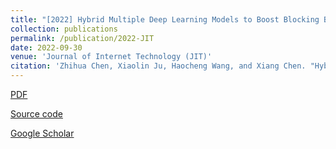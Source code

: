 ```yaml
---
title: "[2022] Hybrid Multiple Deep Learning Models to Boost Blocking Bug Prediction"
collection: publications
permalink: /publication/2022-JIT
date: 2022-09-30
venue: 'Journal of Internet Technology (JIT)'
citation: 'Zhihua Chen, Xiaolin Ju, Haocheng Wang, and Xiang Chen. "Hybrid Multiple Deep Learning Models to Boost Blocking Bug Prediction". Journal of Internet Technology, 2022, 23(5):1099-1107.'
---
```


[PDF](http://ntu-juking.github.io/files/JIT2022.pdf)

[Source code]()

[Google Scholar](https://scholar.google.com/scholar?hl=zh-CN&as_sdt=0%2C5&q=Hybrid+Multiple+Deep+Learning+Models+to+Boost+Blocking+Bug+Prediction&btnG=)
